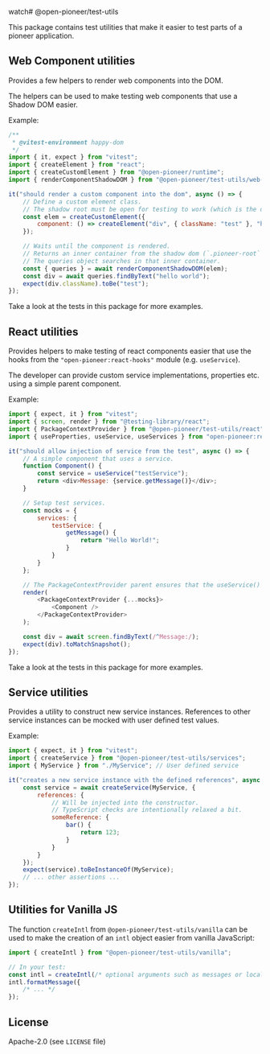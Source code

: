 watch# @open-pioneer/test-utils

This package contains test utilities that make it easier to test parts of a pioneer application.

## Web Component utilities

Provides a few helpers to render web components into the DOM.

The helpers can be used to make testing web components that use a Shadow DOM easier.

Example:

```js
/**
 * @vitest-environment happy-dom
 */
import { it, expect } from "vitest";
import { createElement } from "react";
import { createCustomElement } from "@open-pioneer/runtime";
import { renderComponentShadowDOM } from "@open-pioneer/test-utils/web-components";

it("should render a custom component into the dom", async () => {
    // Define a custom element class.
    // The shadow root must be open for testing to work (which is the default during development).
    const elem = createCustomElement({
        component: () => createElement("div", { className: "test" }, "hello world")
    });

    // Waits until the component is rendered.
    // Returns an inner container from the shadow dom (`.pioneer-root` by default).
    // The queries object searches in that inner container.
    const { queries } = await renderComponentShadowDOM(elem);
    const div = await queries.findByText("hello world");
    expect(div.className).toBe("test");
});
```

Take a look at the tests in this package for more examples.

## React utilities

Provides helpers to make testing of react components easier that use the hooks from the `"open-pioneer:react-hooks"` module (e.g. `useService`).

The developer can provide custom service implementations, properties etc. using a simple parent component.

Example:

```js
import { expect, it } from "vitest";
import { screen, render } from "@testing-library/react";
import { PackageContextProvider } from "@open-pioneer/test-utils/react";
import { useProperties, useService, useServices } from "open-pioneer:react-hooks";

it("should allow injection of service from the test", async () => {
    // A simple component that uses a service.
    function Component() {
        const service = useService("testService");
        return <div>Message: {service.getMessage()}</div>;
    }

    // Setup test services.
    const mocks = {
        services: {
            testService: {
                getMessage() {
                    return "Hello World!";
                }
            }
        }
    };

    // The PackageContextProvider parent ensures that the useService() in our test component works.
    render(
        <PackageContextProvider {...mocks}>
            <Component />
        </PackageContextProvider>
    );

    const div = await screen.findByText(/^Message:/);
    expect(div).toMatchSnapshot();
});
```

Take a look at the tests in this package for more examples.

## Service utilities

Provides a utility to construct new service instances.
References to other service instances can be mocked with user defined test values.

Example:

```js
import { expect, it } from "vitest";
import { createService } from "@open-pioneer/test-utils/services";
import { MyService } from "./MyService"; // User defined service

it("creates a new service instance with the defined references", async () => {
    const service = await createService(MyService, {
        references: {
            // Will be injected into the constructor.
            // TypeScript checks are intentionally relaxed a bit.
            someReference: {
                bar() {
                    return 123;
                }
            }
        }
    });
    expect(service).toBeInstanceOf(MyService);
    // ... other assertions ...
});
```

## Utilities for Vanilla JS

The function `createIntl` from `@open-pioneer/test-utils/vanilla` can be used to make the creation of an `intl` object easier from vanilla JavaScript:

```js
import { createIntl } from "@open-pioneer/test-utils/vanilla";

// In your test:
const intl = createIntl(/* optional arguments such as messages or locale */);
intl.formatMessage({
    /* ... */
});
```

## License

Apache-2.0 (see `LICENSE` file)
